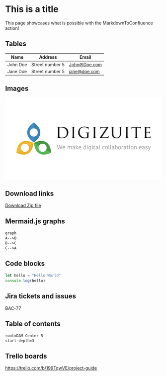 # This is a title

This page showcases what is possible with the MarkdownToConfluence action!

## Tables

| Name     | Address         | Email        | 
|----------|-----------------|--------------|
| John Doe | Street number 5 | John@Doe.com |     
| Jane Doe | Street number 5 | jane@doe.com |

## Images

![DigiZuite Logo](./DigiZuite.png)

## Download links

[Download Zip file](./Files.zip)

## Mermaid.js graphs

```mermaid
graph
A-->B
B-->C
C-->A
```

## Code blocks

```javascript
let hello = "Hello World"
console.log(hello)
```

## Jira tickets and issues

BAC-77

## Table of contents

```TOC
root=DAM Center 5
start-depth=3
```


## Trello boards

https://trello.com/b/199TqwVE/project-guide

